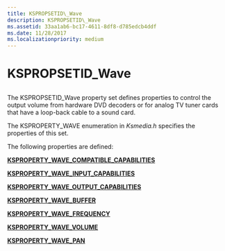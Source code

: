 ```yaml
---
title: KSPROPSETID\_Wave
description: KSPROPSETID\_Wave
ms.assetid: 33aa1ab6-bc17-4611-8df8-d785edcb4ddf
ms.date: 11/28/2017
ms.localizationpriority: medium
---
```


# KSPROPSETID\_Wave


## <span id="ddk_kspropsetid_wave_ks"></span><span id="DDK_KSPROPSETID_WAVE_KS"></span>


The KSPROPSETID\_Wave property set defines properties to control the output volume from hardware DVD decoders or for analog TV tuner cards that have a loop-back cable to a sound card.

The KSPROPERTY\_WAVE enumeration in *Ksmedia.h* specifies the properties of this set.

The following properties are defined:

[**KSPROPERTY\_WAVE\_COMPATIBLE\_CAPABILITIES**](ksproperty-wave-compatible-capabilities.md)

[**KSPROPERTY\_WAVE\_INPUT\_CAPABILITIES**](ksproperty-wave-input-capabilities.md)

[**KSPROPERTY\_WAVE\_OUTPUT\_CAPABILITIES**](ksproperty-wave-output-capabilities.md)

[**KSPROPERTY\_WAVE\_BUFFER**](ksproperty-wave-buffer.md)

[**KSPROPERTY\_WAVE\_FREQUENCY**](ksproperty-wave-frequency.md)

[**KSPROPERTY\_WAVE\_VOLUME**](ksproperty-wave-volume.md)

[**KSPROPERTY\_WAVE\_PAN**](ksproperty-wave-pan.md)

 

 






